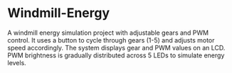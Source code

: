 # Windmill-Energy
A windmill energy simulation project with adjustable gears and PWM control. It uses a button to cycle through gears (1-5) and adjusts motor speed accordingly. The system displays gear and PWM values on an LCD. PWM brightness is gradually distributed across 5 LEDs to simulate energy levels.
